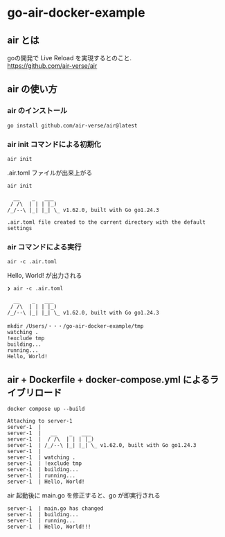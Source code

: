 # go-air-docker-example

## air とは

goの開発で Live Reload を実現するとのこと.  
https://github.com/air-verse/air

## air の使い方

### air のインストール
```
go install github.com/air-verse/air@latest
```

### air init コマンドによる初期化
```
air init
```

.air.toml ファイルが出来上がる
```
air init

  __    _   ___
 / /\  | | | |_)
/_/--\ |_| |_| \_ v1.62.0, built with Go go1.24.3

.air.toml file created to the current directory with the default settings
```

### air コマンドによる実行
```
air -c .air.toml
```

Hello, World! が出力される
```
❯ air -c .air.toml

  __    _   ___
 / /\  | | | |_)
/_/--\ |_| |_| \_ v1.62.0, built with Go go1.24.3

mkdir /Users/・・・/go-air-docker-example/tmp
watching .
!exclude tmp
building...
running...
Hello, World!
```

## air + Dockerfile + docker-compose.yml によるライブリロード
```
docker compose up --build
```

```
Attaching to server-1
server-1  |
server-1  |   __    _   ___
server-1  |  / /\  | | | |_)
server-1  | /_/--\ |_| |_| \_ v1.62.0, built with Go go1.24.3
server-1  |
server-1  | watching .
server-1  | !exclude tmp
server-1  | building...
server-1  | running...
server-1  | Hello, World!
```

air 起動後に main.go を修正すると、go が即実行される
```
server-1  | main.go has changed
server-1  | building...
server-1  | running...
server-1  | Hello, World!!!
```
